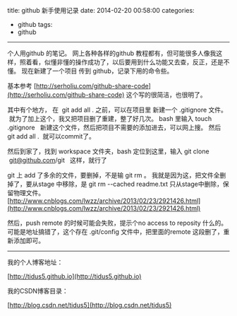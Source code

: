 title: github 新手使用记录
date: 2014-02-20 00:58:00
categories:
- github
tags:
- github
---

个人用github 的笔记。
网上各种各样的github 教程都有，但可能很多人像我这样，照着看，似懂非懂的操作成功了，以后要用到什么功能又去查，反正，还是不懂。
现在新建了一个项目 传到 github，记录下用的命令些。

基本参考 [http://serholiu.com/github-share-code](http://serholiu.com/github-share-code)
这个写的很简洁，也很明了。

 <!--more-->

其中有个地方， 在  git add all . 之前，可以在项目里 新建一个 .gitignore 文件。  就为了加上这个，我又把项目删了重建，整了好几次。
bash 里输入 touch .gitignore   新建这个文件，然后把项目不需要的添加进去，可以网上搜。 然后 git add all .  就可以commit了。

然后到家了，找到 workspace 文件夹，bash 定位到这里，输入 git clone  git@github.com/git   这样，就行了

git 上 add 了多余的文件，要删掉，不是输 git rm 。 我就是因为这，把文件全删掉了，要从stage 中移除，是 git rm
 --cached readme.txt 只从stage中删除，保留物理文件。
[http://www.cnblogs.com/lwzz/archive/2013/02/23/2921426.html](http://www.cnblogs.com/lwzz/archive/2013/02/23/2921426.html)


然后，push remote 的时候可能会失败，提示个no access to reposity 什么的。可能是地址搞错了，这个存在 .git/config 文件中，把里面的remote 这段删了，重新添加即可。


---
我的个人博客地址：

[http://tidus5.github.io](http://tidus5.github.io)

我的CSDN博客目录：

[http://blog.csdn.net/tidus5](http://blog.csdn.net/tidus5)

